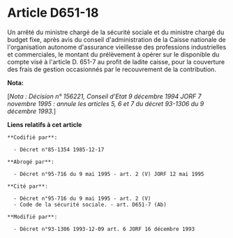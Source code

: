 # Article D651-18

Un arrêté du ministre chargé de la sécurité sociale et du ministre chargé du budget fixe, après avis du conseil
d'administration de la Caisse nationale de l'organisation autonome d'assurance vieillesse des professions industrielles et
commerciales, le montant du prélèvement à opérer sur le disponible du compte visé à l'article D. 651-7 au profit de ladite
caisse, pour la couverture des frais de gestion occasionnés par le recouvrement de la contribution.

**Nota:**

[*Nota : Décision n° 156221, Conseil d'Etat 9 décembre 1994 JORF 7 novembre 1995 : annule les articles 5, 6 et 7 du décret
93-1306 du 9 décembre 1993.*]

**Liens relatifs à cet article**

	**Codifié par**:

	  - Décret n°85-1354 1985-12-17

	**Abrogé par**:

	  - Décret n°95-716 du 9 mai 1995 - art. 2 (V) JORF 12 mai 1995

	**Cité par**:

	  - Décret n°95-716 du 9 mai 1995 - art. 2 (V)
	  - Code de la sécurité sociale. - art. D651-7 (Ab)

	**Modifié par**:

	  - Décret n°93-1306 1993-12-09 art. 6 JORF 16 décembre 1993
